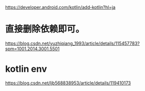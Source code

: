 https://developer.android.com/kotlin/add-kotlin?hl=ja

# 直接删除依赖即可。
https://blog.csdn.net/yuzhiqiang_1993/article/details/115457783?spm=1001.2014.3001.5501

# kotlin env
https://blog.csdn.net/ljb568838953/article/details/119410173
